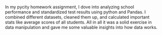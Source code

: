 In my pycity homework assignment, I dove into analyzing school performance and standardized test results using python and Pandas.
I combined different datasets, cleaned them up, and calculated important stats like average scores of all students. All in all it
was a solid exercise in data manipulation and gave me some valuable insights into how data works.
